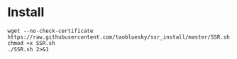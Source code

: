 Install
========
```
wget --no-check-certificate https://raw.githubusercontent.com/taobluesky/ssr_install/master/SSR.sh
chmod +x SSR.sh
./SSR.sh 2>&1
```